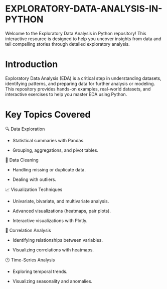 # EXPLORATORY-DATA-ANALYSIS-IN-PYTHON
Welcome to the Exploratory Data Analysis in Python repository! This interactive resource is designed to help you uncover insights from data and tell compelling stories through detailed exploratory analysis.

# Introduction

Exploratory Data Analysis (EDA) is a critical step in understanding datasets, identifying patterns, and preparing data for further analysis or modeling. This repository provides hands-on examples, real-world datasets, and interactive exercises to help you master EDA using Python.

# Key Topics Covered

🔍 Data Exploration

- Statistical summaries with Pandas.

- Grouping, aggregations, and pivot tables.

🧹 Data Cleaning

- Handling missing or duplicate data.

- Dealing with outliers.

📈 Visualization Techniques

- Univariate, bivariate, and multivariate analysis.

- Advanced visualizations (heatmaps, pair plots).

- Interactive visualizations with Plotly.

🔗 Correlation Analysis

- Identifying relationships between variables.

- Visualizing correlations with heatmaps.

🕒 Time-Series Analysis

- Exploring temporal trends.

- Visualizing seasonality and anomalies.
